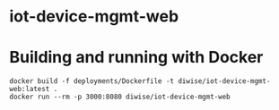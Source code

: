 # iot-device-mgmt-web

# Building and running with Docker

```
docker build -f deployments/Dockerfile -t diwise/iot-device-mgmt-web:latest .
docker run --rm -p 3000:8080 diwise/iot-device-mgmt-web
```

